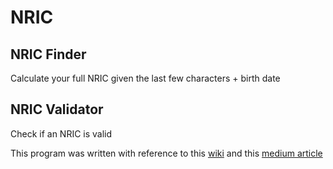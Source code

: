 # NRIC

## NRIC Finder

Calculate your full NRIC given the last few characters + birth date

## NRIC Validator

Check if an NRIC is valid

This program was written with reference to this [wiki](https://en.wikipedia.org/wiki/National_Registration_Identity_Card#Structure_of_the_NRIC_number.2FFIN) and this [medium article](https://medium.com/@chinkhang/why-is-the-collection-of-the-last-4-characters-of-nric-still-not-safe-9f2cd4d1b72e)

